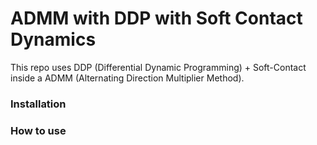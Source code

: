 # ADMM with DDP with Soft Contact Dynamics
This repo uses DDP (Differential Dynamic Programming) + Soft-Contact inside a ADMM (Alternating Direction Multiplier Method).

### Installation


### How to use
